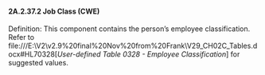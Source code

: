 #### 2A.2.37.2 Job Class (CWE)

Definition: This component contains the person’s employee classification. Refer to file:///E:\V2\v2.9%20final%20Nov%20from%20Frank\V29_CH02C_Tables.docx#HL70328[_User-defined Table 0328 - Employee Classification_] for suggested values.
